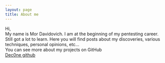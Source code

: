 ```yaml
---
layout: page
title: About me
---
```


Hi,<br>
My name is Mor Davidovich. I am at the beginning of my pentesting career. Still got a lot to learn. Here you will find posts about my discoveries, various techniques, personal opinions, etc...<br>
You can see more about my projects on GitHub<br>
[Dec0ne github](https://github.com/Dec0ne/)